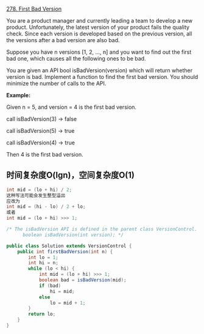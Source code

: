 [278. First Bad Version](https://leetcode.com/problems/first-bad-version/)

You are a product manager and currently leading a team to develop a new product. Unfortunately, the latest version of your product fails the quality check. Since each version is developed based on the previous version, all the versions after a bad version are also bad.

Suppose you have n versions [1, 2, ..., n] and you want to find out the first bad one, which causes all the following ones to be bad.

You are given an API bool isBadVersion(version) which will return whether version is bad. Implement a function to find the first bad version. You should minimize the number of calls to the API.

**Example:**

Given n = 5, and version = 4 is the first bad version.

call isBadVersion(3) -> false

call isBadVersion(5) -> true

call isBadVersion(4) -> true

Then 4 is the first bad version.

## 时间复杂度O(lgn)，空间复杂度O(1)

```java
int mid = (lo + hi) / 2;
这种写法可能会发生整型溢出
应改为
int mid = (hi - lo) / 2 + lo;
或者
int mid = (lo + hi) >>> 1;
```

```java
/* The isBadVersion API is defined in the parent class VersionControl.
      boolean isBadVersion(int version); */

public class Solution extends VersionControl {
    public int firstBadVersion(int n) {
        int lo = 1;
        int hi = n;
        while (lo < hi) {
            int mid = (lo + hi) >>> 1;
            boolean bad = isBadVersion(mid);
            if (bad)
                hi = mid;
            else
                lo = mid + 1;
        }
        return lo;
    }
}
```
